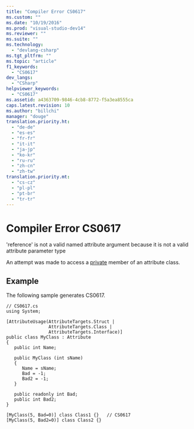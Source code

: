 ```yaml
---
title: "Compiler Error CS0617"
ms.custom: ""
ms.date: "10/19/2016"
ms.prod: "visual-studio-dev14"
ms.reviewer: ""
ms.suite: ""
ms.technology: 
  - "devlang-csharp"
ms.tgt_pltfrm: ""
ms.topic: "article"
f1_keywords: 
  - "CS0617"
dev_langs: 
  - "CSharp"
helpviewer_keywords: 
  - "CS0617"
ms.assetid: a4363709-9846-4cb8-8772-f5a3ea8555ca
caps.latest.revision: 10
ms.author: "billchi"
manager: "douge"
translation.priority.ht: 
  - "de-de"
  - "es-es"
  - "fr-fr"
  - "it-it"
  - "ja-jp"
  - "ko-kr"
  - "ru-ru"
  - "zh-cn"
  - "zh-tw"
translation.priority.mt: 
  - "cs-cz"
  - "pl-pl"
  - "pt-br"
  - "tr-tr"
---
```

# Compiler Error CS0617
'reference' is not a valid named attribute argument because it is not a valid attribute parameter type  
  
 An attempt was made to access a [private](../Topic/private%20\(C%23%20Reference\).md) member of an attribute class.  
  
## Example  
 The following sample generates CS0617.  
  
```  
// CS0617.cs  
using System;  
  
[AttributeUsage(AttributeTargets.Struct |   
                AttributeTargets.Class |  
                AttributeTargets.Interface)]  
public class MyClass : Attribute  
{  
   public int Name;  
  
   public MyClass (int sName)  
   {  
      Name = sName;  
      Bad = -1;  
      Bad2 = -1;  
   }  
  
   public readonly int Bad;  
   public int Bad2;  
}  
  
[MyClass(5, Bad=0)] class Class1 {}   // CS0617  
[MyClass(5, Bad2=0)] class Class2 {}  
```